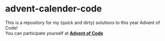 # advent-calender-code
This is a repository for my (quick and dirty) solutions to this year Advent of Code!  
You can participate yourself at **[Advent of Code](https://adventofcode.com/)**
